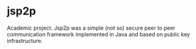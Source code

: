 # jsp2p
Academic project. 
Jsp2p was a simple (not so) secure peer to peer communication framework implemented in Java and based on public key infrastructure.

